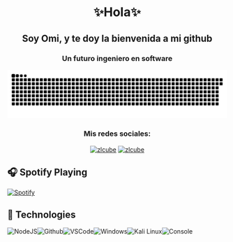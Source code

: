 
<h1 align="center">✨Hola✨</h1>
<h2 align="center">Soy Omi, y te doy la bienvenida a mi github</h2>
<h3 align="center">Un futuro ingeniero en software</h3>

![snake gif](https://github.com/TekyaygilFethi/TekyaygilFethi/blob/output/github-contribution-grid-snake.svg)

<h3 align="center">Mis redes sociales:</h3>
<p align="center">
<a href="https://twitter.com/omi_idk_" target="blank"><img align="center" src="https://raw.githubusercontent.com/rahuldkjain/github-profile-readme-generator/master/src/images/icons/Social/twitter.svg" alt="zlcube" height="30" width="40" /></a>
<a href="https://www.instagram.com/omi_idk_/" target="blank"><img align="center" src="https://raw.githubusercontent.com/rahuldkjain/github-profile-readme-generator/master/src/images/icons/Social/instagram.svg" alt="zlcube" height="30" width="40" /></a>
</p>


## :headphones: Spotify Playing

[![Spotify](https://readme-spotify.warengonzaga.com/api/spotify)](https://open.spotify.com/user/omarg2603)

## :wrench: Technologies

![NodeJS](https://img.icons8.com/color/30/nodejs.png)![Github](https://img.icons8.com/material-outlined/30/github.png)![VSCode](https://img.icons8.com/color/30/visual-studio-code-2019.png)![Windows](https://img.icons8.com/color/30/windows-10.png)![Kali Linux](https://img.icons8.com/color/30/kali-linux.png)![Console](https://img.icons8.com/color/30/console.png)
